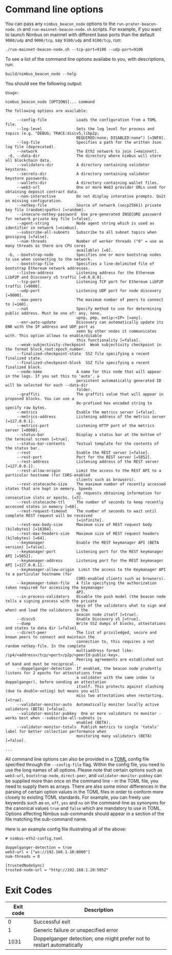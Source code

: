 # Command line options

You can pass any `nimbus_beacon_node` options to the `run-prater-beacon-node.sh` and `run-mainnet-beacon-node.sh` scripts. For example, if you want to launch Nimbus on mainnet with different base ports than the default `9000/udp` and `9000/tcp`, say `9100/udp` and `9100/tcp`, run:

```
./run-mainnet-beacon-node.sh --tcp-port=9100 --udp-port=9100
```

To see a list of the command line options availabe to you, with descriptions, run:

```
build/nimbus_beacon_node --help
```

You should see the following output:

```
Usage:

nimbus_beacon_node [OPTIONS]... command

The following options are available:

     --config-file             Loads the configuration from a TOML file.
     --log-level               Sets the log level for process and topics (e.g. "DEBUG; TRACE:discv5,libp2p;
                               REQUIRED:none; DISABLED:none") [=INFO].
     --log-file                Specifies a path for the written Json log file (deprecated).
     --network                 The Eth2 network to join [=mainnet].
 -d, --data-dir                The directory where nimbus will store all blockchain data.
     --validators-dir          A directory containing validator keystores.
     --secrets-dir             A directory containing validator keystore passwords.
     --wallets-dir             A directory containing wallet files.
     --web3-url                One or more Web3 provider URLs used for obtaining deposit contract data.
     --non-interactive         Do not display interative prompts. Quit on missing configuration.
     --netkey-file             Source of network (secp256k1) private key file (random|<path>) [=random].
     --insecure-netkey-password  Use pre-generated INSECURE password for network private key file [=false].
     --agent-string            Node agent string which is used as identifier in network [=nimbus].
     --subscribe-all-subnets   Subscribe to all subnet topics when gossiping [=false].
     --num-threads             Number of worker threads ("0" = use as many threads as there are CPU cores
                               available) [=0].
 -b, --bootstrap-node          Specifies one or more bootstrap nodes to use when connecting to the network.
     --bootstrap-file          Specifies a line-delimited file of bootstrap Ethereum network addresses.
     --listen-address          Listening address for the Ethereum LibP2P and Discovery v5 traffic [=0.0.0.0].
     --tcp-port                Listening TCP port for Ethereum LibP2P traffic [=9000].
     --udp-port                Listening UDP port for node discovery [=9000].
     --max-peers               The maximum number of peers to connect to [=160].
     --nat                     Specify method to use for determining public address. Must be one of: any, none,
                               upnp, pmp, extip:<IP> [=any].
     --enr-auto-update         Discovery can automatically update its ENR with the IP address and UDP port as
                               seen by other nodes it communicates with. This option allows to enable/disable
                               this functionality [=false].
     --weak-subjectivity-checkpoint  Weak subjectivity checkpoint in the format block_root:epoch_number.
     --finalized-checkpoint-state  SSZ file specifying a recent finalized state.
     --finalized-checkpoint-block  SSZ file specifying a recent finalized block.
     --node-name               A name for this node that will appear in the logs. If you set this to 'auto', a
                               persistent automatically generated ID will be selected for each --data-dir
                               folder.
     --graffiti                The graffiti value that will appear in proposed blocks. You can use a
                               0x-prefixed hex encoded string to specify raw bytes.
     --metrics                 Enable the metrics server [=false].
     --metrics-address         Listening address of the metrics server [=127.0.0.1].
     --metrics-port            Listening HTTP port of the metrics server [=8008].
     --status-bar              Display a status bar at the bottom of the terminal screen [=true].
     --status-bar-contents     Textual template for the contents of the status bar.
     --rest                    Enable the REST server [=false].
     --rest-port               Port for the REST server [=5052].
     --rest-address            Listening address of the REST server [=127.0.0.1].
     --rest-allow-origin       Limit the access to the REST API to a particular hostname (for CORS-enabled
                               clients such as browsers).
     --rest-statecache-size    The maximum number of recently accessed states that are kept in memory. Speeds
                               up requests obtaining information for consecutive slots or epochs. [=3].
     --rest-statecache-ttl     The number of seconds to keep recently accessed states in memory [=60].
     --rest-request-timeout    The number of seconds to wait until complete REST request will be received
                               [=infinite].
     --rest-max-body-size      Maximum size of REST request body (kilobytes) [=16384].
     --rest-max-headers-size   Maximum size of REST request headers (kilobytes) [=64].
     --keymanager              Enable the REST keymanager API (BETA version) [=false].
     --keymanager-port         Listening port for the REST keymanager API [=5052].
     --keymanager-address      Listening port for the REST keymanager API [=127.0.0.1].
     --keymanager-allow-origin  Limit the access to the Keymanager API to a particular hostname (for
                               CORS-enabled clients such as browsers).
     --keymanager-token-file   A file specifying the authorization token required for accessing the keymanager
                               API.
     --in-process-validators   Disable the push model (the beacon node tells a signing process with the private
                               keys of the validators what to sign and when) and load the validators in the
                               beacon node itself [=true].
     --discv5                  Enable Discovery v5 [=true].
     --dump                    Write SSZ dumps of blocks, attestations and states to data dir [=false].
     --direct-peer             The list of priviledged, secure and known peers to connect and maintain the
                               connection to, this requires a not random netkey-file. In the complete
                               multiaddress format like: /ip4/<address>/tcp/<port>/p2p/<peerId-public-key>.
                               Peering agreements are established out of band and must be reciprocal..
     --doppelganger-detection  If enabled, the beacon node prudently listens for 2 epochs for attestations from
                               a validator with the same index (a doppelganger), before sending an attestation
                               itself. This protects against slashing (due to double-voting) but means you will
                               miss two attestations when restarting. [=true].
     --validator-monitor-auto  Automatically monitor locally active validators (BETA) [=false].
     --validator-monitor-pubkey  One or more validators to monitor - works best when --subscribe-all-subnets is
                               enabled (BETA).
     --validator-monitor-totals  Publish metrics to single 'totals' label for better collection performance when
                               monitoring many validators (BETA) [=false].

...
```

All command line options can also be provided in a [TOML](https://toml.io/en/)
config file specified through the `--config-file` flag. Within the config file,
you need to use the long names of all options. Please note that certain options
such as `web3-url`, `bootstrap-node`, `direct-peer`, and `validator-monitor-pubkey`
can be supplied more than once on the command line - in the TOML file, you need
to supply them as arrays. There are also some minor differences in the parsing
of certain option values in the TOML files in order to conform more closely to
existing TOML standards. For example, you can freely use keywords such as `on`,
`off`, `yes` and `no` on the command-line as synonyms for the canonical values
`true` and `false` which are mandatory to use in TOML. Options affecting Nimbus
sub-commands should appear in a section of the file matching the sub-command name.

Here is an example config file illustrating all of the above:

```
# nimbus-eth2-config.toml

doppelganger-detection = true
web3-url = ["ws://192.168.1.10:8000"]
num-threads = 0

[trustedNodeSync]
trusted-node-url = "http://192.168.1.20:5052"
```

# Exit Codes

| Exit code | Description |
|-----------|---------|
| 0 |  Successful exit |
| 1 | Generic failure or unspecified error |
| 1031 | Doppelganger detection; one might prefer not to restart automatically |
